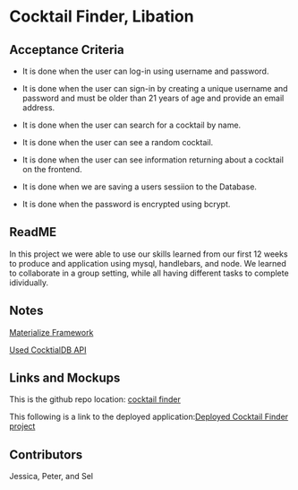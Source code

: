 # Cocktail Finder, Libation

## Acceptance Criteria

-   It is done when the user can log-in using username and password.

-   It is done when the user can sign-in  by creating a unique username and password and must be older than 21 years of age and provide an email address.

-   It is done when the user can search for a cocktail by name.

-   It is done when the user can see a random cocktail.

-   It is done when the user can see information returning about a cocktail on the frontend.

-   It is done when we are saving a users sessiion to the Database.

-   It is done when the password is encrypted using bcrypt.

## ReadME

In this project we were able to use our skills learned from our first 12 weeks to produce and application using mysql, handlebars, and node. We learned to collaborate in a group setting, while all having different tasks to complete idividually.

## Notes

[Materialize Framework](https://materializecss.com/)

[Used CocktialDB API](https://www.thecocktaildb.com/api.php)

## Links and Mockups

This is the github repo location: [cocktail finder](https://github.com/peterkim1025/cocktail_finder)

This following is a link to the deployed application:[Deployed Cocktail Finder project](https://)

## Contributors 
Jessica, Peter, and Sel
